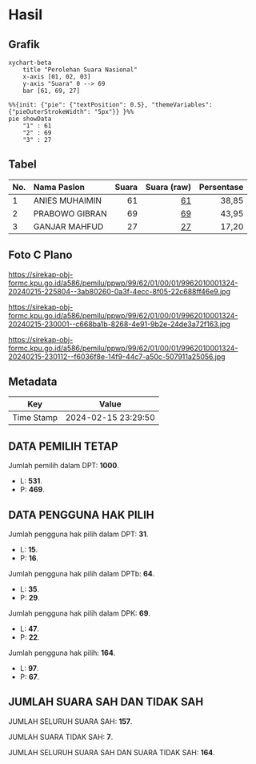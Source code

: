 # Hasil

## Grafik

```mermaid
xychart-beta
    title "Perolehan Suara Nasional"
    x-axis [01, 02, 03]
    y-axis "Suara" 0 --> 69
    bar [61, 69, 27]
```

```mermaid
%%{init: {"pie": {"textPosition": 0.5}, "themeVariables": {"pieOuterStrokeWidth": "5px"}} }%%
pie showData
    "1" : 61
    "2" : 69
    "3" : 27
```

## Tabel

| No. | Nama Paslon    | Suara | Suara (raw) | Persentase |
|:--- |:-------------- | -----:| -----------:| ----------:|
| 1   | ANIES MUHAIMIN | 61    | [61][p-1]   | 38,85      |
| 2   | PRABOWO GIBRAN | 69    | [69][p-2]   | 43,95      |
| 3   | GANJAR MAHFUD  | 27    | [27][p-3]   | 17,20      |


[p-1]: https://github.com/gigit-pemilu/pemilu-2024/blob/main/pilpres/hitung-suara/sub/99-luar-negeri/sub/62-kuala-lumpur-malaysia/sub/01-kuala-lumpur-malaysia/sub/0001-kuala-lumpur-malaysia/sub/324-tps-011/sub/paslon-1.txt
[p-2]: https://github.com/gigit-pemilu/pemilu-2024/blob/main/pilpres/hitung-suara/sub/99-luar-negeri/sub/62-kuala-lumpur-malaysia/sub/01-kuala-lumpur-malaysia/sub/0001-kuala-lumpur-malaysia/sub/324-tps-011/sub/paslon-2.txt
[p-3]: https://github.com/gigit-pemilu/pemilu-2024/blob/main/pilpres/hitung-suara/sub/99-luar-negeri/sub/62-kuala-lumpur-malaysia/sub/01-kuala-lumpur-malaysia/sub/0001-kuala-lumpur-malaysia/sub/324-tps-011/sub/paslon-3.txt

## Foto C Plano

https://sirekap-obj-formc.kpu.go.id/a586/pemilu/ppwp/99/62/01/00/01/9962010001324-20240215-225804--3ab80260-0a3f-4ecc-8f05-22c688ff46e9.jpg

https://sirekap-obj-formc.kpu.go.id/a586/pemilu/ppwp/99/62/01/00/01/9962010001324-20240215-230001--c668ba1b-8268-4e91-9b2e-24de3a72f163.jpg

https://sirekap-obj-formc.kpu.go.id/a586/pemilu/ppwp/99/62/01/00/01/9962010001324-20240215-230112--f6036f8e-14f9-44c7-a50c-507911a25056.jpg


## Metadata

| Key        | Value               |
| ---------- | ------------------- |
| Time Stamp | 2024-02-15 23:29:50 |


## DATA PEMILIH TETAP

Jumlah pemilih dalam DPT: **1000**.
 * L: **531**.
 * P: **469**.

## DATA PENGGUNA HAK PILIH

Jumlah pengguna hak pilih dalam DPT: **31**.
 * L: **15**.
 * P: **16**.

Jumlah pengguna hak pilih dalam DPTb: **64**.
 * L: **35**.
 * P: **29**.

Jumlah pengguna hak pilih dalam DPK: **69**.
 * L: **47**.
 * P: **22**.

Jumlah pengguna hak pilih: **164**.
 * L: **97**.
 * P: **67**.

## JUMLAH SUARA SAH DAN TIDAK SAH

JUMLAH SELURUH SUARA SAH: **157**.

JUMLAH SUARA TIDAK SAH: **7**.

JUMLAH SELURUH SUARA SAH DAN SUARA TIDAK SAH: **164**.


